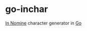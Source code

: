 # go-inchar
[In Nomine](https://www.sjgames.com/in-nomine) character generator in [Go](https://golang.org/)
